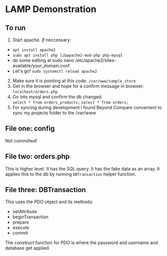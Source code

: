 # LAMP Demonstration

## To run 
1. Start apache. *If* neccessary:
- `apt install apache2`
- `sudo apt install php libapache2-mod-php php-mysql`
- do some editing at sudo nano /etc/apache2/sites-available/your_domain.conf
- Let's go! `sudo systemctl reload apache2`
2. Make sure it is pointing at this code. `/var/www/sample_store`  
3.  Get in the browser and hope for a confirm message in browser: `localhost/orders.php`
4.  Go into mysql and confirm the db changed:  
`select * from orders_products;`
`select * from orders;`
4. For syncing during development I found Beyond Compare convenient to sync my projects folder to the /var/www

## File one: config

Not committed!

## File two: orders.php
 
This is higher level.  It has the SQL query.  It has the fake data as an array. It applies this to the db by running `DBTransaction` helper function.

## File three: DBTransaction

This uses the PDO object and its methods:  
* setAttribute
* beginTransaction
* prepare
* execute
* commit

The construct function for PDO is where the password and username and database get applied.



